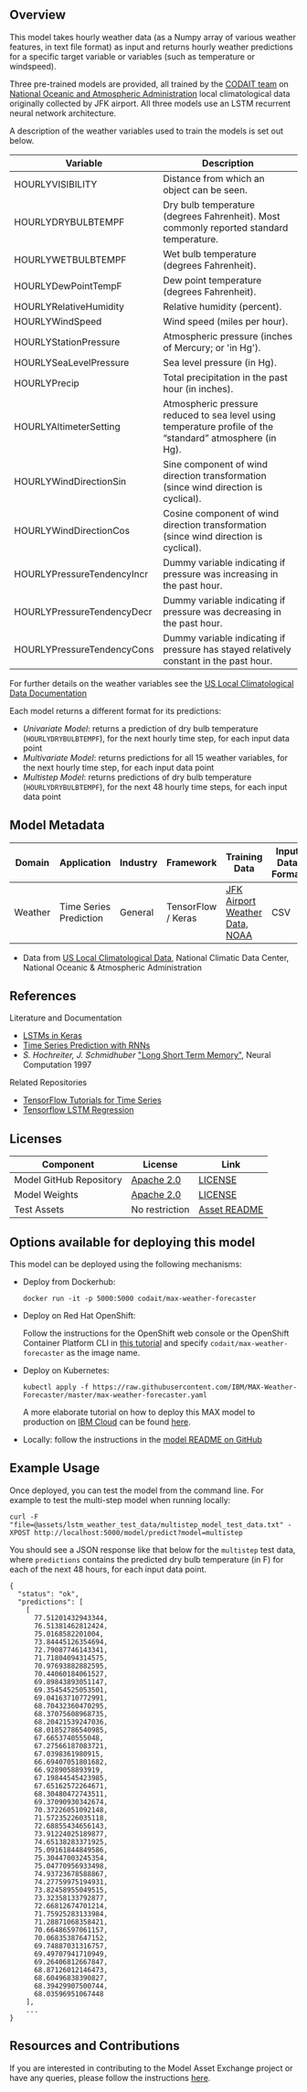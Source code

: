 ## Overview

This model takes hourly weather data (as a Numpy array of various weather features, in text file format) as input and returns hourly weather predictions for a specific target variable or variables (such as temperature or windspeed).

Three pre-trained models are provided, all trained by the [CODAIT team](https://www.ibm.com/opensource/centers/codait/) on [National Oceanic and Atmospheric Administration](https://www.ncdc.noaa.gov) local climatological data originally collected by JFK airport. All three models use an LSTM recurrent neural network architecture.

A description of the weather variables used to train the models is set out below.

| Variable                 | Description           |
|---------------          | ----------------------|
| HOURLYVISIBILITY        | Distance from which an object can be seen. |
| HOURLYDRYBULBTEMPF      | Dry bulb temperature (degrees Fahrenheit). Most commonly reported standard temperature. |
| HOURLYWETBULBTEMPF      | Wet bulb temperature (degrees Fahrenheit).  |
| HOURLYDewPointTempF     | Dew point temperature (degrees Fahrenheit). |
| HOURLYRelativeHumidity  | Relative humidity (percent). |
| HOURLYWindSpeed         | Wind speed (miles per hour). |
| HOURLYStationPressure   | Atmospheric pressure (inches of Mercury; or 'in Hg'). |
| HOURLYSeaLevelPressure  | Sea level pressure (in Hg). |
| HOURLYPrecip            | Total precipitation in the past hour (in inches). |
| HOURLYAltimeterSetting  | Atmospheric pressure reduced to sea level using temperature profile of the “standard” atmosphere (in Hg). |
| HOURLYWindDirectionSin     | Sine component of wind direction transformation (since wind direction is cyclical). |
| HOURLYWindDirectionCos     | Cosine component of wind direction transformation (since wind direction is cyclical). |
| HOURLYPressureTendencyIncr  | Dummy variable indicating if pressure was increasing in the past hour. |
| HOURLYPressureTendencyDecr  | Dummy variable indicating if pressure was decreasing in the past hour. |
| HOURLYPressureTendencyCons  | Dummy variable indicating if pressure has stayed relatively constant in the past hour. |

For further details on the weather variables see the [US Local Climatological Data Documentation](https://www1.ncdc.noaa.gov/pub/data/cdo/documentation/LCD_documentation.pdf)

Each model returns a different format for its predictions:
* *Univariate Model*: returns a prediction of dry bulb temperature (`HOURLYDRYBULBTEMPF`), for the next hourly time step, for each input data point
* *Multivariate Model*: returns predictions for all 15 weather variables, for the next hourly time step, for each input data point
* *Multistep Model*: returns predictions of dry bulb temperature (`HOURLYDRYBULBTEMPF`), for the next 48 hourly time steps, for each input data point

## Model Metadata

| Domain        | Application           | Industry       | Framework  | Training Data           | Input Data Format |
|---------------|-----------------------|----------------|------------|-------------------------|-------------------|
| Weather       | Time Series Prediction | General | TensorFlow / Keras | [JFK Airport Weather Data, NOAA](https://www.ncdc.noaa.gov/cdo-web/datasets/LCD/stations/WBAN:94789/detail) | CSV |

* Data from [US Local Climatological Data](https://www.ncdc.noaa.gov/cdo-web/datatools/lcd), National Climatic Data Center, National Oceanic & Atmospheric Administration

## References

Literature and Documentation
* [LSTMs in Keras](https://keras.io/layers/recurrent/#lstm)
* [Time Series Prediction with RNNs](https://mourafiq.com/2016/05/15/predicting-sequences-using-rnn-in-tensorflow.html)
* _S. Hochreiter, J. Schmidhuber_ ["Long Short Term Memory"](http://www.bioinf.jku.at/publications/older/2604.pdf), Neural Computation 1997

Related Repositories
* [TensorFlow Tutorials for Time Series](https://github.com/tgjeon/TensorFlow-Tutorials-for-Time-Series)
* [Tensorflow LSTM Regression](https://github.com/mouradmourafiq/tensorflow-lstm-regression)

## Licenses

| Component | License | Link  |
| ------------- | --------  | -------- |
| Model GitHub Repository | [Apache 2.0](https://www.apache.org/licenses/LICENSE-2.0) | [LICENSE](https://github.com/IBM/MAX-Weather-Forecaster/blob/master/LICENSE) |
| Model Weights | [Apache 2.0](https://www.apache.org/licenses/LICENSE-2.0) | [LICENSE](https://github.com/IBM/MAX-Weather-Forecaster/blob/master/LICENSE) |
| Test Assets | No restriction | [Asset README](https://github.com/IBM/MAX-Weather-Forecaster/blob/master/assets/README.md) |

## Options available for deploying this model

This model can be deployed using the following mechanisms:

* Deploy from Dockerhub:
  ```
  docker run -it -p 5000:5000 codait/max-weather-forecaster
  ```

* Deploy on Red Hat OpenShift:

  Follow the instructions for the OpenShift web console or the OpenShift Container Platform CLI in [this tutorial](https://developer.ibm.com/tutorials/deploy-a-model-asset-exchange-microservice-on-red-hat-openshift/) and specify `codait/max-weather-forecaster` as the image name.

* Deploy on Kubernetes:
  ```
  kubectl apply -f https://raw.githubusercontent.com/IBM/MAX-Weather-Forecaster/master/max-weather-forecaster.yaml
  ```

  A more elaborate tutorial on how to deploy this MAX model to production on [IBM Cloud](https://ibm.biz/Bdz2XM) can be found [here](http://ibm.biz/max-to-ibm-cloud-tutorial).

* Locally: follow the instructions in the [model README on GitHub](https://github.com/IBM/MAX-Weather-Forecaster#run-locally)

## Example Usage

Once deployed, you can test the model from the command line. For example to test the multi-step model when running locally:
```
curl -F "file=@assets/lstm_weather_test_data/multistep_model_test_data.txt" -XPOST http://localhost:5000/model/predict?model=multistep
```

You should see a JSON response like that below for the `multistep` test data, where `predictions` contains the predicted dry bulb temperature (in F) for each of the next 48 hours, for each input data point.

```
{
  "status": "ok",
  "predictions": [
    [
      77.51201432943344,
      76.51381462812424,
      75.0168582201004,
      73.84445126354694,
      72.79087746143341,
      71.71804094314575,
      70.97693882882595,
      70.44060184061527,
      69.89843893051147,
      69.35454525053501,
      69.04163710772991,
      68.70432360470295,
      68.37075608968735,
      68.20421539247036,
      68.01852786540985,
      67.6653740555048,
      67.27566187083721,
      67.0398361980915,
      66.69407051801682,
      66.9289058893919,
      67.19844545423985,
      67.65162572264671,
      68.30480472743511,
      69.37090930342674,
      70.37226051092148,
      71.57235226035118,
      72.68855434656143,
      73.91224025189877,
      74.65138283371925,
      75.09161844849586,
      75.30447003245354,
      75.04770956933498,
      74.93723678588867,
      74.27759975194931,
      73.82458955049515,
      73.32358133792877,
      72.66812674701214,
      71.75925283133984,
      71.28871068358421,
      70.66486597061157,
      70.06835387647152,
      69.74887031316757,
      69.49707941710949,
      69.26406812667847,
      68.87126012146473,
      68.60496838390827,
      68.39429907500744,
      68.03596951067448
    ],
    ...
}
```

## Resources and Contributions

If you are interested in contributing to the Model Asset Exchange project or have any queries, please follow the instructions [here](https://github.com/CODAIT/max-central-repo).
